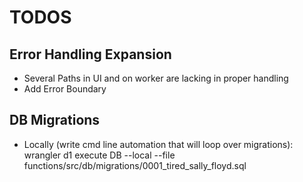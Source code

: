# TODOS


## Error Handling Expansion
* Several Paths in UI and on worker are lacking in proper handling
* Add Error Boundary

## DB Migrations
* Locally (write cmd line automation that will loop over migrations): wrangler d1 execute DB --local --file functions/src/db/migrations/0001_tired_sally_floyd.sql 
